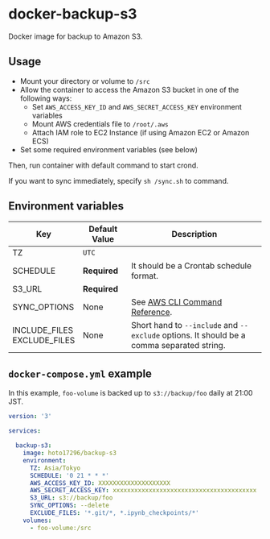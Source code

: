 # docker-backup-s3
Docker image for backup to Amazon S3.

## Usage
- Mount your directory or volume to `/src`
- Allow the container to access the Amazon S3 bucket in one of the following ways:
    - Set `AWS_ACCESS_KEY_ID` and `AWS_SECRET_ACCESS_KEY` environment variables
    - Mount AWS credentials file to `/root/.aws`
    - Attach IAM role to EC2 Instance (if using Amazon EC2 or Amazon ECS)
- Set some required environment variables (see below)

Then, run container with default command to start crond.

If you want to sync immediately, specify `sh /sync.sh` to command.

## Environment variables
| Key | Default Value | Description |
|---|---|---|
| TZ | `UTC` |  |
| SCHEDULE | **Required** | It should be a Crontab schedule format. |
| S3_URL | **Required** |  |
| SYNC_OPTIONS | None | See [AWS CLI Command Reference](https://docs.aws.amazon.com/cli/latest/reference/s3/sync.html). |
| INCLUDE_FILES<br/>EXCLUDE_FILES | None | Short hand to `--include` and `--exclude` options. It should be a comma separated string. |

## `docker-compose.yml` example
In this example, `foo-volume` is backed up to `s3://backup/foo` daily at 21:00 JST.

``` yml:docker-compose.yml
version: '3'

services:

  backup-s3:
    image: hoto17296/backup-s3
    environment:
      TZ: Asia/Tokyo
      SCHEDULE: '0 21 * * *'
      AWS_ACCESS_KEY_ID: XXXXXXXXXXXXXXXXXXXX
      AWS_SECRET_ACCESS_KEY: xxxxxxxxxxxxxxxxxxxxxxxxxxxxxxxxxxxxxxxx
      S3_URL: s3://backup/foo
      SYNC_OPTIONS: --delete
      EXCLUDE_FILES: '*.git/*, *.ipynb_checkpoints/*'
    volumes:
      - foo-volume:/src
```
